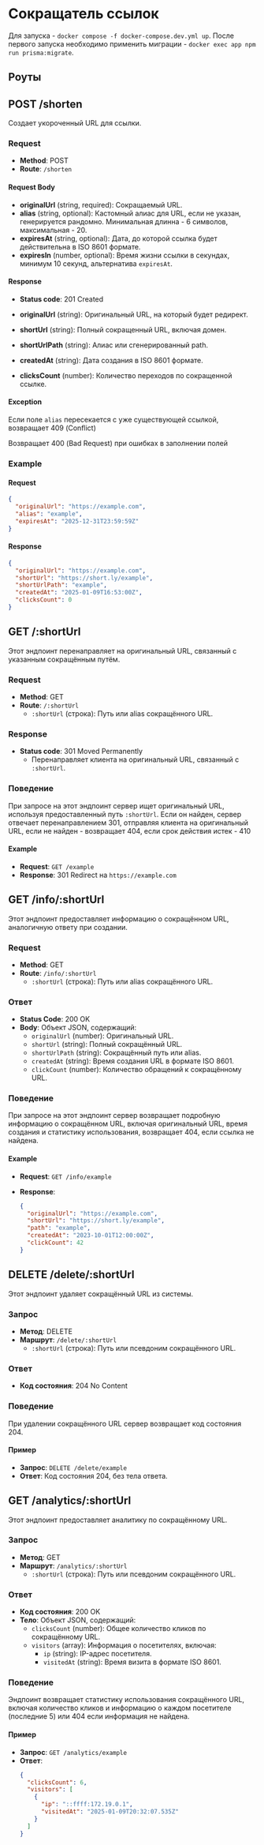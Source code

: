 # Сокращатель ссылок

Для запуска - `docker compose -f docker-compose.dev.yml up`. После первого запуска необходимо применить миграции - `docker exec app npm run prisma:migrate`.

## Роуты

## POST /shorten

Создает укороченный URL для ссылки.

### Request

- **Method**: POST
- **Route**: `/shorten`

#### Request Body

- **originalUrl** (string, required): Сокращаемый URL.
- **alias** (string, optional): Кастомный алиас для URL, если не указан, генерируется рандомно. Минимальная длинна - 6 символов, максимальная - 20.
- **expiresAt** (string, optional): Дата, до которой ссылка будет действительна в ISO 8601 формате.
- **expiresIn** (number, optional): Время жизни ссылки в секундах, минимум 10 секунд, альтернатива `expiresAt`.

#### Response

- **Status code**: 201 Created

- **originalUrl** (string): Оригинальный URL, на который будет редирект.
- **shortUrl** (string): Полный сокращенный URL, включая домен.
- **shortUrlPath** (string): Алиас или сгенерированный path.
- **createdAt** (string): Дата создания в ISO 8601 формате.
- **clicksCount** (number): Количество переходов по сокращенной ссылке.

#### Exception

Если поле `alias` пересекается с уже существующей ссылкой, возвращает 409 (Conflict)

Возвращает 400 (Bad Request) при ошибках в заполнении полей

### Example

#### Request

```json
{
  "originalUrl": "https://example.com",
  "alias": "example",
  "expiresAt": "2025-12-31T23:59:59Z"
}
```

#### Response

```json
{
  "originalUrl": "https://example.com",
  "shortUrl": "https://short.ly/example",
  "shortUrlPath": "example",
  "createdAt": "2025-01-09T16:53:00Z",
  "clicksCount": 0
}
```

## GET /:shortUrl

Этот эндпоинт перенаправляет на оригинальный URL, связанный с указанным сокращённым путём.

### Request

- **Method**: GET
- **Route**: `/:shortUrl`
  - `:shortUrl` (строка): Путь или alias сокращённого URL.

### Response

- **Status code**: 301 Moved Permanently
  - Перенаправляет клиента на оригинальный URL, связанный с `:shortUrl`.

### Поведение

При запросе на этот эндпоинт сервер ищет оригинальный URL, используя предоставленный путь `:shortUrl`. Если он найден, сервер отвечает перенаправлением 301, отправляя клиента на оригинальный URL, если не найден - возвращает 404, если срок действия истек - 410

#### Example

- **Request**: `GET /example`
- **Response**: 301 Redirect на `https://example.com`

## GET /info/:shortUrl

Этот эндпоинт предоставляет информацию о сокращённом URL, аналогичную ответу при создании.

### Request

- **Method**: GET
- **Route**: `/info/:shortUrl`
  - `:shortUrl` (строка): Путь или alias сокращённого URL.

### Ответ

- **Status Code**: 200 OK
- **Body**: Объект JSON, содержащий:
  - `originalUrl` (number): Оригинальный URL.
  - `shortUrl` (string): Полный сокращённый URL.
  - `shortUrlPath` (string): Сокращённый путь или alias.
  - `createdAt` (string): Время создания URL в формате ISO 8601.
  - `clickCount` (number): Количество обращений к сокращённому URL.

### Поведение

При запросе на этот эндпоинт сервер возвращает подробную информацию о сокращённом URL, включая оригинальный URL, время создания и статистику использования, возвращает 404, если ссылка не найдена.

#### Example

- **Request**: `GET /info/example`
- **Response**:

  ```json
  {
    "originalUrl": "https://example.com",
    "shortUrl": "https://short.ly/example",
    "path": "example",
    "createdAt": "2023-10-01T12:00:00Z",
    "clickCount": 42
  }
  ```

## DELETE /delete/:shortUrl

Этот эндпоинт удаляет сокращённый URL из системы.

### Запрос

- **Метод**: DELETE
- **Маршрут**: `/delete/:shortUrl`
  - `:shortUrl` (строка): Путь или псевдоним сокращённого URL.

### Ответ

- **Код состояния**: 204 No Content

### Поведение

При удалении сокращённого URL сервер возвращает код состояния 204.

#### Пример

- **Запрос**: `DELETE /delete/example`
- **Ответ**: Код состояния 204, без тела ответа.

## GET /analytics/:shortUrl

Этот эндпоинт предоставляет аналитику по сокращённому URL.

### Запрос

- **Метод**: GET
- **Маршрут**: `/analytics/:shortUrl`
  - `:shortUrl` (строка): Путь или псевдоним сокращённого URL.

### Ответ

- **Код состояния**: 200 OK
- **Тело**: Объект JSON, содержащий:
  - `clicksCount` (number): Общее количество кликов по сокращённому URL.
  - `visitors` (array): Информация о посетителях, включая:
    - `ip` (string): IP-адрес посетителя.
    - `visitedAt` (string): Время визита в формате ISO 8601.

### Поведение

Эндпоинт возвращает статистику использования сокращённого URL, включая количество кликов и информацию о каждом посетителе (последние 5) или 404 если информация не найдена.

#### Пример

- **Запрос**: `GET /analytics/example`
- **Ответ**:
  ```json
  {
    "clicksCount": 6,
    "visitors": [
      {
        "ip": "::ffff:172.19.0.1",
        "visitedAt": "2025-01-09T20:32:07.535Z"
      }
    ]
  }
  ```
